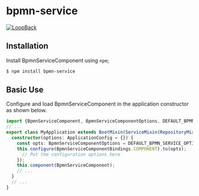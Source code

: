 # bpmn-service

[![LoopBack](https://github.com/strongloop/loopback-next/raw/master/docs/site/imgs/branding/Powered-by-LoopBack-Badge-(blue)-@2x.png)](http://loopback.io/)

## Installation

Install BpmnServiceComponent using `npm`;

```sh
$ npm install bpmn-service
```

## Basic Use

Configure and load BpmnServiceComponent in the application constructor
as shown below.

```ts
import {BpmnServiceComponent, BpmnServiceComponentOptions, DEFAULT_BPMN_SERVICE_OPTIONS} from 'bpmn-service';
// ...
export class MyApplication extends BootMixin(ServiceMixin(RepositoryMixin(RestApplication))) {
  constructor(options: ApplicationConfig = {}) {
    const opts: BpmnServiceComponentOptions = DEFAULT_BPMN_SERVICE_OPTIONS;
    this.configure(BpmnServiceComponentBindings.COMPONENT).to(opts);
      // Put the configuration options here
    });
    this.component(BpmnServiceComponent);
    // ...
  }
  // ...
}
```
